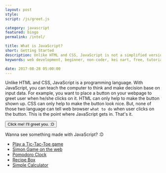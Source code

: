 ```yaml
---
layout: post
style:
script: /js/greet.js

category: javascript
featured: bingo
permalink: /intel/

title: What is JavaScript?
short: Getting Started
description: Unlike HTML and CSS, JavaScript is not a simplified version of English. <br>It is the most popular programming language now. <br>With JS, you can create ANYthing. :D
keywords: web development, beginner, non-coder, kei nart, free, tutorial, coding, programming, code nart, javascript, getting started

date: 2017-08-28 05:00:00
---
```


Unlike HTML and CSS, JavaScript is a programming language. With JavaScript, you
can teach the computer to think and make decision base on input data. For example,
you want to place a button on your webpage to greet user when he/she clicks on
it. HTML can only help to make the button shown up. CSS can only help to make the
button look nice. But, none of those two language can tell web browser `what to
do` when user clicks on the button. This is the point where JavaScript gets in.
That's it.

<button class="btn btn-success" id="greet">
   Click me! I'll greet you. :D
</button>

Wanna see something made with JavaScript? :D  

- [Play a Tic-Tac-Toe game](https://codepen.io/codenart/full/dRBxgm "ext")
- [Simon Game on the web](https://codepen.io/codenart/full/YxKarz "ext")
- [Pomodoro Clock](https://codepen.io/codenart/full/BZbvYK "ext")
- [Recipe Box](https://codepen.io/codenart/full/KvmvXZ "ext")
- [Simple Calculator](https://codepen.io/codenart/full/KqbXWL "ext")
